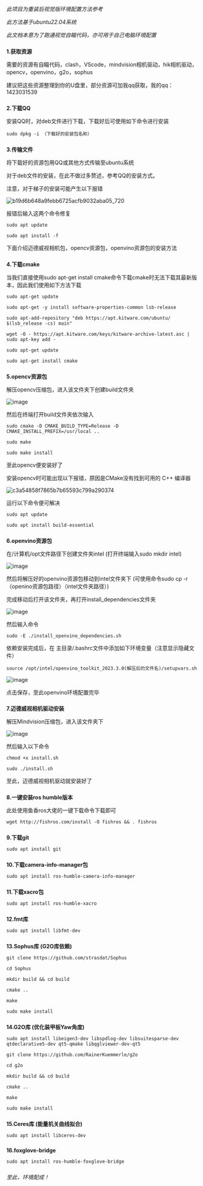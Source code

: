_此项目为重装后视觉版环境配置方法参考_

_此方法基于ubuntu22.04系统_

_此文档本意为了跑通视觉自瞄代码，亦可用于自己电脑环境配置_

###
###

**1.获取资源**

需要的资源有自瞄代码，clash，VScode，mindvision相机驱动，hik相机驱动，opencv，openvino，g2o，sophus

建议把这些资源整理到你的U盘里，部分资源可加我qq获取，我的qq：1423031539

###
###

**2.下载QQ**

安装QQ时，对deb文件进行下载，下载好后可使用如下命令进行安装
```
sudo dpkg -i （下载好的安装包名称）
```

###
###

**3.传输文件**

将下载好的资源包用QQ或其他方式传输至ubuntu系统

对于deb文件的安装，在此不做过多赘述，参考QQ的安装方式。

注意，对于梯子的安装可能产生以下报错

![b19d6b648a9febb6725acfb9032aba05_720](https://github.com/user-attachments/assets/8bde8dcc-bf0c-4714-8d11-70575ad113fe)

报错后输入这两个命令修复

```
sudo apt update
```

```
sudo apt install -f
```

下面介绍迈德威视相机包，opencv资源包，openvino资源包的安装方法

###
###

**4.下载cmake**

当我们直接使用sudo apt-get install cmake命令下载cmake时无法下载其最新版本，因此我们使用如下方法下载

```
sudo apt-get update
```
```
sudo apt-get -y install software-properties-common lsb-release
```
```
sudo apt-add-repository "deb https://apt.kitware.com/ubuntu/ $(lsb_release -cs) main"
```
```
wget -O - https://apt.kitware.com/keys/kitware-archive-latest.asc | sudo apt-key add -
```
```
sudo apt-get update
```
```
sudo apt-get install cmake
```

###
###

**5.opencv资源包**

解压opencv压缩包，进入该文件夹下创建build文件夹

![image](https://github.com/user-attachments/assets/c072e756-faa1-4946-a52f-e7692056c975)

然后在终端打开build文件夹依次输入

```
sudo cmake -D CMAKE_BUILD_TYPE=Release -D CMAKE_INSTALL_PREFIX=/usr/local ..
```
```
sudo make 
```
```
sudo make install
```

至此opencv便安装好了

安装opencv时可能出现以下报错，原因是CMake没有找到可用的 C++ 编译器

![c3a54858f7865b7b65593c799a290374](https://github.com/user-attachments/assets/aba55f35-d52a-4121-a19d-a3e80b1c0c34)

运行以下命令便可解决

```
sudo apt update
```

```
sudo apt install build-essential
```

###
###

**6.openvino资源包**

在/计算机/opt文件路径下创建文件夹intel (打开终端输入sudo mkdir intel)

![image](https://github.com/user-attachments/assets/843f287f-787f-41a1-9a02-ffbb09a55363)


然后将解压好的openvino资源包移动到intel文件夹下 (可使用命令sudo cp -r （openino资源包路径）（intel文件夹路径）)

完成移动后打开该文件夹，再打开install_dependencies文件夹

![image](https://github.com/user-attachments/assets/5df0d378-9026-4a7b-ab74-c8afc9a57fda)


然后输入命令
```
sudo -E ./install_openvino_dependencies.sh
```

依赖安装完成后，在 主目录/.bashrc文件中添加如下环境变量（注意显示隐藏文件）

```
source /opt/intel/openvino_toolkit_2023.3.0(解压后的文件名)/setupvars.sh
```
![image](https://github.com/user-attachments/assets/14ec6be2-695f-410a-a89a-fc8c0bf8e8e9)

点击保存，至此openvino环境配置完毕

###
###

**7.迈德威视相机驱动安装**

解压Mindvision压缩包，进入该文件夹下

![image](https://github.com/user-attachments/assets/6ef6273e-4217-47f5-95b5-e675913be050)

然后输入以下命令

```
chmod +x install.sh
```
```
sudo ./install.sh
```

至此，迈德威视相机驱动就安装好了

###
###


**8.一键安装ros humble版本**

此处使用鱼香ros大佬的一键下载命令下载即可
```
wget http://fishros.com/install -O fishros && . fishros
```

###
###

**9.下载git**
```
sudo apt install git
```

###
###

**10.下载camera-info-manager包**

```
sudo apt install ros-humble-camera-info-manager
```
###
###

**11.下载xacro包**

```
sudo apt install ros-humble-xacro
```

###
###

**12.fmt库**
```
sudo apt install libfmt-dev
```
###
###

**13.Sophus库 (G2O库依赖)**
```
git clone https://github.com/strasdat/Sophus
```
```
cd Sophus
```
```
mkdir build && cd build
```
```
cmake ..
```
```
make 
```
```
sudo make install
```

###
###

**14.G2O库 (优化装甲板Yaw角度)**
```
sudo apt install libeigen3-dev libspdlog-dev libsuitesparse-dev qtdeclarative5-dev qt5-qmake libqglviewer-dev-qt5
```
```
git clone https://github.com/RainerKuemmerle/g2o
```
```
cd g2o
```
```
mkdir build && cd build
```
```
cmake ..
```
```
make 
```
```
sudo make install
```
###
###

**15.Ceres库 (能量机关曲线拟合)**

```
sudo apt install libceres-dev
```

###
###

**16.foxglove-bridge**

```
sudo apt install ros-humble-foxglove-bridge
```

###
###

_至此，环境配成！_

###

